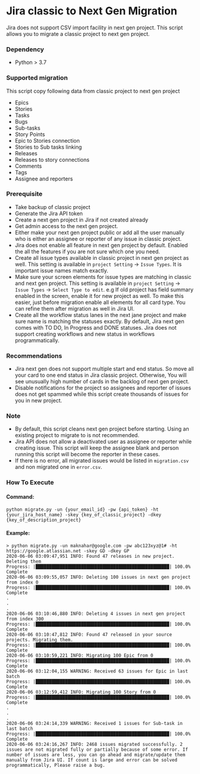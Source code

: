 # Jira classic to Next Gen Migration
Jira does not support CSV import facility in next gen project. This script allows you to migrate a classic project to next gen project.

### Dependency
- Python > 3.7

### Supported migration
This script copy following data from classic project to next gen project
- Epics
- Stories
- Tasks
- Bugs
- Sub-tasks
- Story Points
- Epic to Stories connection
- Stories to Sub tasks linking
- Releases
- Releases to story connections
- Comments
- Tags
- Assignee and reporters

### Prerequisite
- Take backup of classic project
- Generate the Jira API token
- Create a next gen project in Jira if not created already
- Get admin access to the next gen project.
- Either make your next gen project public or add all the user manually who is either an assignee or reporter of any issue in classic project.
- Jira does not enable all feature in next gen project by default. Enabled the all the features if you are not sure which one you need.
- Create all issue types available in classic project in next gen project as well. This setting is available in `project Setting` -> `Issue Types`. It is important issue names match exactly.
- Make sure your screen elements for issue types are matching in classic and next gen project. This setting is available in `project Setting` -> `Issue Types` -> `Select Type to edit`. e.g If old project has field summary enabled in the screen, enable it for new project as well. To make this easier, just before migration enable all elements for all card type. You can refine them after migration as well in Jira UI.
- Create all the workflow status lanes in the next jane project and make sure name is matching the statuses exactly. By default, Jira next gen comes with TO DO, In Progress and DONE statuses. Jira does not support creating workflows and new status in workflows programmatically.

### Recommendations
- Jira next gen does not support multiple start and end status. So move all your card to one end status in Jira classic project. Otherwise, You will see unusually high number of cards in the backlog of next gen project.
- Disable notifications for the project so assignees and reporter of issues does not get spammed while this script create thousands of issues for you in new project.

### Note
- By default, this script cleans next gen project before starting. Using an existing project to migrate to is not recommended.
- Jira API does not allow a deactivated user as assignee or reporter while creating issue. This script will keep the assignee blank and person running this script will become the reporter in these cases.
- If there is no error, all migrated issues would be listed in `migration.csv` and non migrated one in `error.csv`.

### How To Execute

#### Command:

`python migrate.py -un {your_email_id} -pw {api_token} -ht {your_jira_host_name} -skey {key_of_classic_project} -dkey {key_of_description_project}`

#### Example:

```
> python migrate.py -un maknahar@google.com -pw abc123xyz@1# -ht https://google.atlassian.net -skey GD -dkey GP
2020-06-06 03:09:47,951 INFO: Found 47 releases in new project. Deleting them
Progress: |██████████████████████████████████████████████████| 100.0% Complete
2020-06-06 03:09:55,057 INFO: Deleting 100 issues in next gen project from index 0
Progress: |██████████████████████████████████████████████████| 100.0% Complete
.
.
.
2020-06-06 03:10:46,880 INFO: Deleting 4 issues in next gen project from index 300
Progress: |██████████████████████████████████████████████████| 100.0% Complete
2020-06-06 03:10:47,812 INFO: Found 47 released in your source projects. Migrating them.
Progress: |██████████████████████████████████████████████████| 100.0% Complete
2020-06-06 03:10:59,221 INFO: Migrating 100 Epic from 0
Progress: |██████████████████████████████████████████████████| 100.0% Complete
2020-06-06 03:12:04,155 WARNING: Received 63 issues for Epic in last batch
Progress: |██████████████████████████████████████████████████| 100.0% Complete
2020-06-06 03:12:59,412 INFO: Migrating 100 Story from 0
Progress: |██████████████████████████████████████████████████| 100.0% Complete
.
.
.
2020-06-06 03:24:14,339 WARNING: Received 1 issues for Sub-task in last batch
Progress: |██████████████████████████████████████████████████| 100.0% Complete
2020-06-06 03:24:16,267 INFO: 2468 issues migrated successfully. 2 issues are not migrated fully or partially because of some error. If number of issues are less, you can go ahead and migrate/update them manually from Jira UI. If count is large and error can be solved programmatically, Please raise a bug.
```
